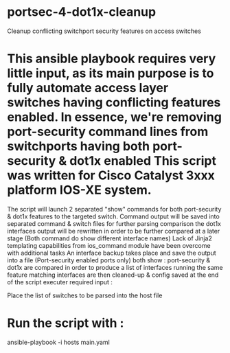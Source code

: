 # portsec-4-dot1x-cleanup
Cleanup conflicting switchport security features on access switches

# This ansible playbook requires very little input, as its main purpose is to fully automate access layer switches having conflicting features enabled. In essence, we're removing port-security command lines from switchports having both port-security & dot1x enabled This script was written for Cisco Catalyst 3xxx platform IOS-XE system.

The script will launch 2 separated "show" commands for both port-security & dot1x features to the targeted switch.
Command output will be saved into separated command & switch files for further parsing comparison
the dot1x interfaces output will be rewritten in order to be further compared at a later stage (Both command do show different interface names)
Lack of Jinja2 templating capabilities from ios_command module have been overcome with additional tasks
An interface backup takes place and save the output into a file (Port-security enabled ports only)
both show : port-security & dot1x are compared in order to produce a list of interfaces running the same feature
matching interfaces are then cleaned-up & config saved at the end of the script
executer required input :

Place the list of switches to be parsed into the host file

# Run the script with : 

ansible-playbook -i hosts main.yaml
